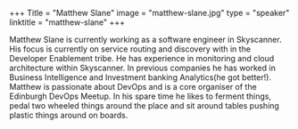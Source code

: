 +++
Title = "Matthew Slane"
image = "matthew-slane.jpg"
type = "speaker"
linktitle = "matthew-slane"
+++

Matthew Slane is currently working as a software engineer in Skyscanner. His focus is currently on service routing and discovery with in the Developer Enablement tribe. He has experience in monitoring and cloud architecture within Skyscanner. In previous companies he has worked in Business Intelligence and Investment banking Analytics(he got better!). Matthew is passionate about DevOps and is a core organiser of the Edinburgh DevOps Meetup. In his spare time he likes to ferment things, pedal two wheeled things around the place and sit around tables pushing plastic things around on boards.
